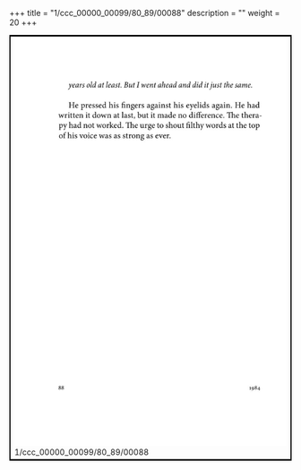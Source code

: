 +++
title = "1/ccc_00000_00099/80_89/00088"
description = ""
weight = 20
+++

<table style="border:2px solid black;max-width:800px;max-height:800px;" 
><tr><td>
<img class="center-fit-jpg"
src="/jpg_/out_jpg_1984__088.jpg">
1/ccc_00000_00099/80_89/00088
</img></td></tr></table>
